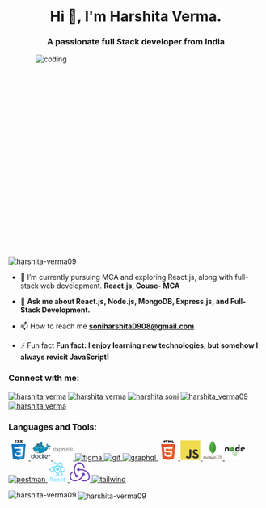 <h1 align="center">Hi 👋, I'm Harshita Verma. </h1>

<h3 align="center">A passionate full Stack developer from India</h3>





<img align="right" alt="coding" width="450" height="400" src="https://images.unsplash.com/photo-1595675024853-0f3ec9098ac7?q=80&w=2487&auto=format&fit=crop&ixlib=rb-4.0.3&ixid=M3wxMjA3fDB8MHxwaG90by1wYWdlfHx8fGVufDB8fHx8fA%3D%3D">

<p align="left"> <img src="https://komarev.com/ghpvc/?username=harshita-verma09&label=Profile%20views&color=0e75b6&style=flat" alt="harshita-verma09" /> </p>

- 🌱 I’m currently pursuing MCA and exploring React.js, along with full-stack web development. **React.js, Couse- MCA**

- 💬 **Ask me about React.js, Node.js, MongoDB, Express.js, and Full-Stack Development.**

- 📫 How to reach me **soniharshita0908@gmail.com**

- ⚡ Fun fact **Fun fact: I enjoy learning new technologies, but somehow I always revisit JavaScript!**
  

<h3 align="left">Connect with me:</h3>
<p align="left">
<a href="https://www.linkedin.com/in/harshita-verma-33a14222a/" target="blank"><img align="center" src="https://raw.githubusercontent.com/rahuldkjain/github-profile-readme-generator/master/src/images/icons/Social/linked-in-alt.svg" alt="harshita verma" height="30" width="40" /></a>
<a href="https://stackoverflow.com/users/29789314/harshita-soni" target="blank"><img align="center" src="https://raw.githubusercontent.com/rahuldkjain/github-profile-readme-generator/master/src/images/icons/Social/stack-overflow.svg" alt="harshita verma" height="30" width="40" /></a>
<a href="https://www.facebook.com/profile.php?id=100052311068027" target="blank"><img align="center" src="https://raw.githubusercontent.com/rahuldkjain/github-profile-readme-generator/master/src/images/icons/Social/facebook.svg" alt="harshita soni" height="30" width="40" /></a>
<a href="https://leetcode.com/u/Harshita_Verma09/" target="blank"><img align="center" src="https://raw.githubusercontent.com/rahuldkjain/github-profile-readme-generator/master/src/images/icons/Social/leet-code.svg" alt="harshita_verma09" height="30" width="40" /></a>
<a href="https://www.geeksforgeeks.org/user/soniharshita0908/" target="blank"><img align="center" src="https://raw.githubusercontent.com/rahuldkjain/github-profile-readme-generator/master/src/images/icons/Social/geeks-for-geeks.svg" alt="harshita verma" height="30" width="40" /></a>
</p>


<h3 align="left">Languages and Tools:</h3>

<p align="left"> <a href="https://www.w3schools.com/css/" target="_blank" rel="noreferrer"> <img src="https://raw.githubusercontent.com/devicons/devicon/master/icons/css3/css3-original-wordmark.svg" alt="css3" width="40" height="40"/> </a> <a href="https://www.docker.com/" target="_blank" rel="noreferrer"> <img src="https://raw.githubusercontent.com/devicons/devicon/master/icons/docker/docker-original-wordmark.svg" alt="docker" width="40" height="40"/> </a> <a href="https://expressjs.com" target="_blank" rel="noreferrer"> <img src="https://raw.githubusercontent.com/devicons/devicon/master/icons/express/express-original-wordmark.svg" alt="express" width="40" height="40"/> </a> <a href="https://www.figma.com/" target="_blank" rel="noreferrer"> <img src="https://www.vectorlogo.zone/logos/figma/figma-icon.svg" alt="figma" width="40" height="40"/> </a> <a href="https://git-scm.com/" target="_blank" rel="noreferrer"> <img src="https://www.vectorlogo.zone/logos/git-scm/git-scm-icon.svg" alt="git" width="40" height="40"/> </a> <a href="https://graphql.org" target="_blank" rel="noreferrer"> <img src="https://www.vectorlogo.zone/logos/graphql/graphql-icon.svg" alt="graphql" width="40" height="40"/> </a> <a href="https://www.w3.org/html/" target="_blank" rel="noreferrer"> <img src="https://raw.githubusercontent.com/devicons/devicon/master/icons/html5/html5-original-wordmark.svg" alt="html5" width="40" height="40"/> </a> <a href="https://developer.mozilla.org/en-US/docs/Web/JavaScript" target="_blank" rel="noreferrer"> <img src="https://raw.githubusercontent.com/devicons/devicon/master/icons/javascript/javascript-original.svg" alt="javascript" width="40" height="40"/> </a> <a href="https://www.mongodb.com/" target="_blank" rel="noreferrer"> <img src="https://raw.githubusercontent.com/devicons/devicon/master/icons/mongodb/mongodb-original-wordmark.svg" alt="mongodb" width="40" height="40"/> </a> <a href="https://nodejs.org" target="_blank" rel="noreferrer"> <img src="https://raw.githubusercontent.com/devicons/devicon/master/icons/nodejs/nodejs-original-wordmark.svg" alt="nodejs" width="40" height="40"/> </a> <a href="https://postman.com" target="_blank" rel="noreferrer"> <img src="https://www.vectorlogo.zone/logos/getpostman/getpostman-icon.svg" alt="postman" width="40" height="40"/> </a> <a href="https://reactjs.org/" target="_blank" rel="noreferrer"> <img src="https://raw.githubusercontent.com/devicons/devicon/master/icons/react/react-original-wordmark.svg" alt="react" width="40" height="40"/> </a> <a href="https://redux.js.org" target="_blank" rel="noreferrer"> <img src="https://raw.githubusercontent.com/devicons/devicon/master/icons/redux/redux-original.svg" alt="redux" width="40" height="40"/> </a> <a href="https://tailwindcss.com/" target="_blank" rel="noreferrer"> <img src="https://www.vectorlogo.zone/logos/tailwindcss/tailwindcss-icon.svg" alt="tailwind" width="40" height="40"/> </a> </p>




<p><img align="left" src="https://github-readme-stats.vercel.app/api/top-langs?username=harshita-verma09&show_icons=true&locale=en&layout=compact" alt="harshita-verma09" /></p>


<p>&nbsp;<img align="center" src="https://github-readme-stats.vercel.app/api?username=harshita-verma09&show_icons=true&locale=en" alt="harshita-verma09" /></p>



<p><img= " " align="center" src="https://github.com/Harshita-Verma09" alt="harshita-verma09" /></p>

